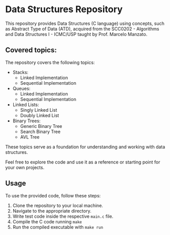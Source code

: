 # Data Structures Repository

This repository provides Data Structures (C language) using concepts, such as Abstract Type of Data (ATD), acquired from the SCC0202 - Algorithms and Data Structures I - ICMC/USP taught by Prof. Marcelo Manzato.

## Covered topics:
The repository covers the following topics:

* Stacks:
    * Linked Implementation
    * Sequential Implementation
* Queues: 
    * Linked Implementation
    * Sequential Implementation
* Linked Lists:
    * Singly Linked List
    * Doubly Linked List
* Binary Trees:
    * Generic Binary Tree
    * Search Binary Tree
    * AVL Tree

These topics serve as a foundation for understanding and working with data structures.

Feel free to explore the code and use it as a reference or starting point for your own projects.

## Usage
To use the provided code, follow these steps:
1. Clone the repository to your local machine.
2. Navigate to the appropriate directory.
3. Write test code inside the respective ``` main.c ``` file.
4. Compile the C code running ```make```
5. Run the compiled executable with ```make run```
